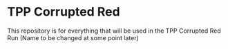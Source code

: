 # TPP Corrupted Red

This repository is for everything that will be used in the TPP Corrupted Red Run (Name to be changed at some point later)
